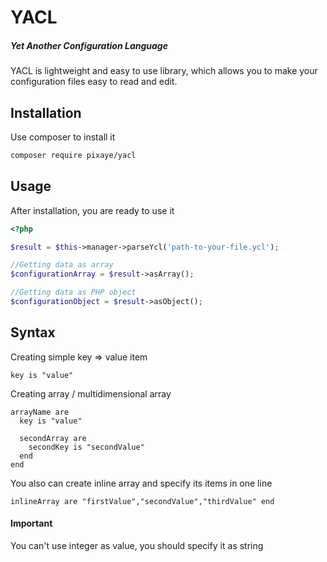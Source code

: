 # YACL
##### Yet Another Configuration Language

YACL is lightweight and easy to use library, which allows you to make your configuration files easy to read and edit. 

## Installation

Use composer to install it

````bash
composer require pixaye/yacl
````

## Usage

After installation, you are ready to use it

````php
<?php

$result = $this->manager->parseYcl('path-to-your-file.ycl');

//Getting data as array
$configurationArray = $result->asArray();

//Getting data as PHP object
$configurationObject = $result->asObject();
````

## Syntax

Creating simple key => value item

````
key is "value"
````

Creating array / multidimensional array

````
arrayName are
  key is "value"
  
  secondArray are
    secondKey is "secondValue"
  end
end
````

You also can create inline array and specify its items in one line

````
inlineArray are "firstValue","secondValue","thirdValue" end
````

#### Important

You can't use integer as value, you should specify it as string
